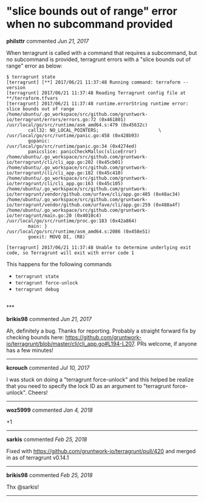 # "slice bounds out of range" error when no subcommand provided

**philsttr** commented *Jun 21, 2017*

When terragrunt is called with a command that requires a subcommand, but no subcommand is provided, terragrunt errors with a "slice bounds out of range" error as below:

```
$ terragrunt state
[terragrunt] [**] 2017/06/21 11:37:48 Running command: terraform --version
[terragrunt] 2017/06/21 11:37:48 Reading Terragrunt config file at **/terraform.tfvars
[terragrunt] 2017/06/21 11:37:48 runtime.errorString runtime error: slice bounds out of range
/home/ubuntu/.go_workspace/src/github.com/gruntwork-io/terragrunt/errors/errors.go:72 (0x461801)
/usr/local/go/src/runtime/asm_amd64.s:479 (0x45632c)
        call32: NO_LOCAL_POINTERS;                      \
/usr/local/go/src/runtime/panic.go:458 (0x428b93)
        gopanic:
/usr/local/go/src/runtime/panic.go:34 (0x4274ed)
        panicslice: panicCheckMalloc(sliceError)
/home/ubuntu/.go_workspace/src/github.com/gruntwork-io/terragrunt/cli/cli_app.go:202 (0x45cb01)
/home/ubuntu/.go_workspace/src/github.com/gruntwork-io/terragrunt/cli/cli_app.go:182 (0x45c410)
/home/ubuntu/.go_workspace/src/github.com/gruntwork-io/terragrunt/cli/cli_app.go:163 (0x45c105)
/home/ubuntu/.go_workspace/src/github.com/gruntwork-io/terragrunt/vendor/github.com/urfave/cli/app.go:485 (0x48ac34)
/home/ubuntu/.go_workspace/src/github.com/gruntwork-io/terragrunt/vendor/github.com/urfave/cli/app.go:259 (0x488a4f)
/home/ubuntu/.go_workspace/src/github.com/gruntwork-io/terragrunt/main.go:20 (0x4010c4)
/usr/local/go/src/runtime/proc.go:183 (0x42a864)
        main: }
/usr/local/go/src/runtime/asm_amd64.s:2086 (0x458e51)
        goexit: MOVQ DI, (R8)

[terragrunt] 2017/06/21 11:37:48 Unable to determine underlying exit code, so Terragrunt will exit with error code 1

```

This happens for the following commands
* `terragrunt state`
* `terragrunt force-unlock`
* `terragrunt debug`
<br />
***


**brikis98** commented *Jun 21, 2017*

Ah, definitely a bug. Thanks for reporting. Probably a straight forward fix by checking bounds here: https://github.com/gruntwork-io/terragrunt/blob/master/cli/cli_app.go#L194-L207. PRs welcome, if anyone has a few minutes!
***

**kcrouch** commented *Jul 10, 2017*

I was stuck on doing a "terragrunt force-unlock" and this helped be realize that you need to specify the lock ID as an argument to "terragrunt force-unlock".   Cheers!
***

**woz5999** commented *Jan 4, 2018*

+1
***

**sarkis** commented *Feb 25, 2018*

Fixed with https://github.com/gruntwork-io/terragrunt/pull/420 and merged in as of terragrunt v0.14.1
***

**brikis98** commented *Feb 25, 2018*

Thx @sarkis! 
***

